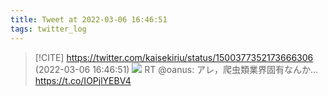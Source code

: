 ```yaml
---
title: Tweet at 2022-03-06 16:46:51
tags: twitter_log
---
```


> [!CITE] https://twitter.com/kaisekiriu/status/1500377352173666306 (2022-03-06 16:46:51)
> ![](https://twitter.com/kaisekiriu/status/1500377352173666306)
> RT @oanus: アレ，爬虫類業界固有なんか… https://t.co/IOPjlYEBV4
